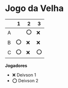 # Jogo da Velha

|   | 1 | 2 | 3 |
|---|---|---|---|
| A |   |⭕|❌|
| B |⭕|❌|❌|
| C |⭕|❌|⭕|

**Jogadores**

- ❌ Deivson 1
- ⭕ Deivson 2
